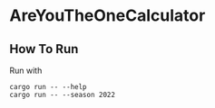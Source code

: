 # AreYouTheOneCalculator

## How To Run 
Run with

    cargo run -- --help
    cargo run -- --season 2022
